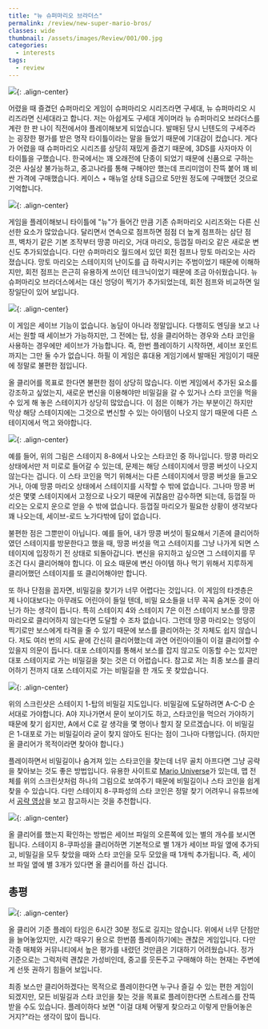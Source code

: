 ```yaml
---
title: "뉴 슈퍼마리오 브라더스"
permalink: /review/new-super-mario-bros/
classes: wide
thumbnail: /assets/images/Review/001/00.jpg
categories:
  - interests
tags:
  - review
---
```


![](/assets/images/Review/001/00.jpg){: .align-center}

어렸을 때 즐겼던 슈퍼마리오 게임이 슈퍼마리오 시리즈라면 구세대, 뉴 슈퍼마리오 시리즈라면 신세대라고 합니다. 저는 아쉽게도 구세대 게이머라 뉴 슈퍼마리오 브라더스를 계란 한 판 나이 직전에서야 플레이해보게 되었습니다. 발매된 당시 닌텐도의 구세주라는 굉장한 평가를 받은 명작 타이틀이라는 말을 들었기 때문에 기대감이 컸습니다. 게다가 어렸을 때 슈퍼마리오 시리즈를 상당히 재밌게 즐겼기 때문에, 3DS를 사자마자 이 타이틀을 구했습니다. 한국에서는 꽤 오래전에 단종이 되었기 때문에 신품으로 구하는 것은 사실상 불가능하고, 중고나라를 통해 구해야만 했는데 프리미엄이 잔뜩 붙어 꽤 비싼 가격에 구매했습니다. 케이스 + 매뉴얼 상태 S급으로 5만원 정도에 구매했던 것으로 기억합니다.

![](/assets/images/Review/001/01.jpg){: .align-center}

게임을 플레이해보니 타이틀에 "뉴"가 들어간 만큼 기존 슈퍼마리오 시리즈와는 다른 신선한 요소가 많았습니다. 달리면서 연속으로 점프하면 점점 더 높게 점프하는 삼단 점프, 벽차기 같은 기본 조작부터 땅콩 마리오, 거대 마리오, 등껍질 마리오 같은 새로운 변신도 추가되었습니다. 다만 슈퍼마리오 월드에서 있던 회전 점프나 망토 마리오는 사라졌습니다. 망토 마리오는 스테이지의 난이도를 급 하락시키는 주범이었기 때문에 이해하지만, 회전 점프는 은근히 유용하게 쓰이던 테크닉이었기 때문에 조금 아쉬웠습니다. 뉴 슈퍼마리오 브라더스에서는 대신 엉덩이 찍기가 추가되었는데, 회전 점프와 비교하면 일장일단이 있어 보입니다.

![](/assets/images/Review/001/02.jpg){: .align-center}

이 게임은 세이브 기능이 없습니다. 농담이 아니라 정말입니다. 다행히도 엔딩을 보고 나서는 원할 때 세이브가 가능하지만, 그 전에는 탑, 성을 클리어하는 경우와 스타 코인을 사용하는 경우에만 세이브가 가능합니다. 즉, 한번 플레이하기 시작하면, 세이브 포인트까지는 그만 둘 수가 없습니다. 하필 이 게임은 휴대용 게임기에서 발매된 게임이기 때문에 정말로 불편한 점입니다.

올 클리어를 목표로 한다면 불편한 점이 상당히 많습니다. 이번 게임에서 추가된 요소를 강조하고 싶었는지, 새로운 변신을 이용해야만 비밀길을 갈 수 있거나 스타 코인을 먹을 수 있게 해 놓은 스테이지가 상당히 많았습니다. 이 점은 이해가 가는 부분이긴 하지만 막상 해당 스테이지에는 그것으로 변신할 수 있는 아이템이 나오지 않기 때문에 다른 스테이지에서 먹고 와야합니다.

![](/assets/images/Review/001/03.png){: .align-center}

예를 들어, 위의 그림은 스테이지 8-8에서 나오는 스타코인 중 하나입니다. 땅콩 마리오 상태에서만 저 미로로 들어갈 수 있는데, 문제는 해당 스테이지에서 땅콩 버섯이 나오지 않는다는 겁니다. 이 스타 코인을 먹기 위해서는 다른 스테이지에서 땅콩 버섯을 들고오거나, 아예 땅콩 마리오 상태에서 스테이지를 시작할 수 밖에 없습니다. 그나마 땅콩 버섯은 몇몇 스테이지에서 고정으로 나오기 때문에 귀찮음만 감수하면 되는데, 등껍질 마리오는 오로지 운으로 얻을 수 밖에 없습니다. 등껍질 마리오가 필요한 상황이 생각보다 꽤 나오는데, 세이브-로드 노가다밖에 답이 없습니다.

불편한 점은 그뿐만이 아닙니다. 예를 들어, 내가 땅콩 버섯이 필요해서 기존에 클리어하였던 스테이지를 방문한다고 했을 때, 땅콩 버섯을 먹고 스테이지를 그냥 나가게 되면 스테이지에 입장하기 전 상태로 되돌아갑니다. 변신을 유지하고 싶으면 그 스테이지를 무조건 다시 클리어해야 합니다. 이 요소 때문에 변신 아이템 하나 먹기 위해서 지루하게 클리어했던 스테이지를 또 클리어해야만 합니다.

또 하나 단점을 꼽자면, 비밀길을 찾기가 너무 어렵다는 것입니다. 이 게임의 타겟층은 제 나이대보다는 아무래도 어린아이 들일 텐데, 비밀 요소들을 너무 꼭꼭 숨겨둔 것이 아닌가 하는 생각이 듭니다. 특히 스테이지 4와 스테이지 7은 이전 스테이지 보스를 땅콩 마리오로 클리어하지 않는다면 도달할 수 조차 없습니다. 그런데 땅콩 마리오는 엉덩이 찍기로만 보스에게 타격을 줄 수 있기 때문에 보스를 클리어하는 것 자체도 쉽지 않습니다. 저도 여러 번의 시도 끝에 간신히 클리어했는데 과연 어린아이들이 이걸 클리어할 수 있을지 의문이 듭니다. 대포 스테이지를 통해서 보스를 잡지 않고도 이동할 수는 있지만 대포 스테이지로 가는 비밀길을 찾는 것은 더 어렵습니다. 참고로 저는 최종 보스를 클리어하기 전까지 대포 스테이지로 가는 비밀길을 한 개도 못 찾았습니다.

![](/assets/images/Review/001/04.png){: .align-center}

위의 스크린샷은 스테이지 1-탑의 비밀길 지도입니다. 비밀길에 도달하려면 A-C-D 순서대로 가야합니다. A야 지나가면서 문이 보이기도 하고, 스타코인을 먹으러 가야하기 때문에 찾기 쉽지만, A에서 C로 갈 생각을 몇 명이나 할지 잘 모르겠습니다. 이 비밀길은 1-대포로 가는 비밀길이라 굳이 찾지 않아도 된다는 점이 그나마 다행입니다. (하지만 올 클리어가 목적이라면 찾아야 합니다.)

플레이하면서 비밀길이나 숨겨져 있는 스타코인을 찾는데 너무 골치 아프다면 그냥 공략을 찾아보는 것도 좋은 방법입니다. 유용한 사이트로 [Mario Universe](http://www.mariouniverse.com/maps-ds-nsmb/)가 있는데, 맵 전체를 위의 스크린샷처럼 하나의 그림으로 보여주기 때문에 비밀길이나 스타 코인을 쉽게 찾을 수 있습니다. 다만 스테이지 8-쿠파성의 스타 코인은 정말 찾기 어려우니 유튜브에서 [공략 영상](https://www.youtube.com/watch?v=Jkr94CWL97o)을 보고 참고하시는 것을 추천합니다.

![](/assets/images/Review/001/05.jpg){: .align-center}

올 클리어를 했는지 확인하는 방법은 세이브 파일의 오른쪽에 있는 별의 개수를 보시면 됩니다. 스테이지 8-쿠파성을 클리어하면 기본적으로 별 1개가 세이브 파일 옆에 추가되고, 비밀길을 모두 찾았을 때와 스타 코인을 모두 모았을 때 1개씩 추가됩니다. 즉, 세이브 파일 옆에 별 3개가 있다면 올 클리어를 하신 겁니다.

## 총평

![](/assets/images/Review/001/06.jpg){: .align-center}

올 클리어 기준 플레이 타임은 6시간 30분 정도로 길지는 않습니다. 위에서 너무 단점만을 늘어놓았지만, 시간 때우기 용으로 한번쯤 플레이하기에는 괜찮은 게임입니다. 다만 각종 매체와 커뮤니티에서 높은 평가를 내렸던 것만큼은 기대하기 어려웠습니다. 정가 기준으로는 그럭저럭 괜찮은 가성비인데, 중고를 웃돈주고 구매해야 하는 현재는 주변에게 선뜻 권하기 힘들어 보입니다.

최종 보스만 클리어하겠다는 목적으로 플레이한다면 누구나 즐길 수 있는 편한 게임이 되겠지만, 모든 비밀길과 스타 코인을 찾는 것을 목표로 플레이한다면 스트레스를 잔뜩 받을 수도 있습니다. 플레이하다 보면 "이걸 대체 어떻게 찾으라고 이렇게 만들어놓은 거지?"라는 생각이 많이 듭니다.